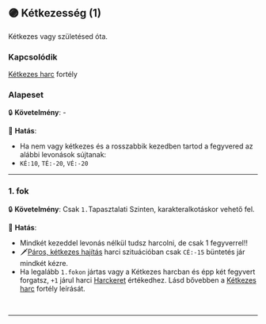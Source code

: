 ## 🟣 Kétkezesség (1)

Kétkezes vagy születésed óta.

### Kapcsolódik

[Kétkezes harc](ketkezes_harc.md) fortély

### Alapeset

🔒 **Követelmény**: -

🌟 **Hatás**:
- Ha nem vagy kétkezes és a rosszabbik kezedben tartod a fegyvered az alábbi levonások sújtanak:
- `KÉ:10`, `TÉ:-20`, `VÉ:-20`

---
### 1. fok

🔒 **Követelmény**: Csak `1.`Tapasztalati Szinten, karakteralkotáskor vehető fel.

🌟 **Hatás**:
- Mindkét kezeddel levonás nélkül tudsz harcolni, de csak 1 fegyverrel!!
- 🗡️[Páros, kétkezes hajítás](../073_tavharc_taktikak.md#p%C3%A1ros-k%C3%A9tkezes-haj%C3%ADt%C3%A1s) harci szituációban csak `CÉ:-15` büntetés jár mindkét kézre.
- Ha legalább `1.fokon` jártas vagy a Kétkezes harcban és épp két fegyvert forgatsz, `+1` járul harci [Harckeret](../063_06_tamadasok_szama_fegyverrel.md#harckeret-harcmodoronk%C3%A9nt) értékedhez. Lásd bővebben a [Kétkezes harc](ketkezes_harc.md) fortély leírását.

<br />

---
